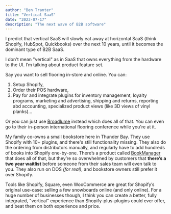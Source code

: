 ```yaml
---
author: "Ben Tranter"
title: "Vertical SaaS"
date: "2023-07-17"
description: "The next wave of B2B software"
---
```


I predict that vertical SaaS will slowly eat away at horizontal SaaS (think Shopify, HubSpot, Quickbooks) over the next 10 years, until it becomes the dominant type of B2B SaaS.

I don't mean "vertical" as in SaaS that owns everything from the hardware to the UI. I’m talking about product feature set.

Say you want to sell flooring in-store and online. You can:

1. Setup Shopify,
1. Order their POS hardware,
1. Pay for and integrate plugins for inventory management, loyalty programs, marketing and advertising, shipping and returns, reporting abd accounting, specialized product views (like 3D views of vinyl planks)...

Or you can just use [Broadlume](https://www.broadlume.com/) instead which does all of that. You can even go to their in-person international flooring conference while you're at it.

My family co-owns a small bookstore here in Thunder Bay. They use Shopify with 10+ plugins, and there's still functionality missing. They also do the ordering from distributors manually, and regularly have to add hundreds of books into Shopify one-by-one. There’s a product called [BookManager](https://bookmanager.com/tbm/) that does all of that, but they’re so overwhelmed by customers that **there’s a two year waitlist** before someone from their sales team will even talk to you. They also run on DOS _(for real)_, and bookstore owners still prefer it over Shopify.

Tools like Shopify, Square, even WooCommerce are great for Shopify’s original use-case: selling a few snowboards online (and only online). For a huge number of businesses though, I think you can create a better, fully integrated, "vertical" experience than Shopify-plus-plugins could ever offer, and beat them on both experience and price.
